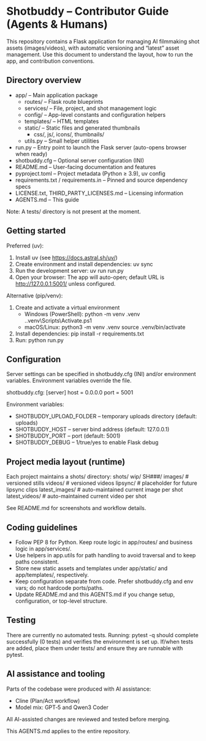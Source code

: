 # Shotbuddy – Contributor Guide (Agents & Humans)

This repository contains a Flask application for managing AI filmmaking shot assets (images/videos), with automatic versioning and “latest” asset management. Use this document to understand the layout, how to run the app, and contribution conventions.

## Directory overview

- app/ – Main application package
  - routes/ – Flask route blueprints
  - services/ – File, project, and shot management logic
  - config/ – App-level constants and configuration helpers
  - templates/ – HTML templates
  - static/ – Static files and generated thumbnails
    - css/, js/, icons/, thumbnails/
  - utils.py – Small helper utilities
- run.py – Entry point to launch the Flask server (auto-opens browser when ready)
- shotbuddy.cfg – Optional server configuration (INI)
- README.md – User-facing documentation and features
- pyproject.toml – Project metadata (Python ≥ 3.9), uv config
- requirements.txt / requirements.in – Pinned and source dependency specs
- LICENSE.txt, THIRD_PARTY_LICENSES.md – Licensing information
- AGENTS.md – This guide

Note: A tests/ directory is not present at the moment.

## Getting started

Preferred (uv):
1) Install uv (see https://docs.astral.sh/uv/)
2) Create environment and install dependencies:
   uv sync
3) Run the development server:
   uv run run.py
4) Open your browser:
   The app will auto-open; default URL is http://127.0.0.1:5001/ unless configured.

Alternative (pip/venv):
1) Create and activate a virtual environment
   - Windows (PowerShell):
     python -m venv .venv
     .\.venv\Scripts\Activate.ps1
   - macOS/Linux:
     python3 -m venv .venv
     source .venv/bin/activate
2) Install dependencies:
   pip install -r requirements.txt
3) Run:
   python run.py

## Configuration

Server settings can be specified in shotbuddy.cfg (INI) and/or environment variables. Environment variables override the file.

shotbuddy.cfg:
[server]
host = 0.0.0.0
port = 5001

Environment variables:
- SHOTBUDDY_UPLOAD_FOLDER – temporary uploads directory (default: uploads)
- SHOTBUDDY_HOST – server bind address (default: 127.0.0.1)
- SHOTBUDDY_PORT – port (default: 5001)
- SHOTBUDDY_DEBUG – 1/true/yes to enable Flask debug

## Project media layout (runtime)

Each project maintains a shots/ directory:
shots/
  wip/
    SH###/
      images/   # versioned stills
      videos/   # versioned videos
      lipsync/  # placeholder for future lipsync clips
  latest_images/  # auto-maintained current image per shot
  latest_videos/  # auto-maintained current video per shot

See README.md for screenshots and workflow details.

## Coding guidelines

- Follow PEP 8 for Python. Keep route logic in app/routes/ and business logic in app/services/.
- Use helpers in app.utils for path handling to avoid traversal and to keep paths consistent.
- Store new static assets and templates under app/static/ and app/templates/, respectively.
- Keep configuration separate from code. Prefer shotbuddy.cfg and env vars; do not hardcode ports/paths.
- Update README.md and this AGENTS.md if you change setup, configuration, or top-level structure.

## Testing

There are currently no automated tests. Running:
pytest -q
should complete successfully (0 tests) and verifies the environment is set up. If/when tests are added, place them under tests/ and ensure they are runnable with pytest.

## AI assistance and tooling
Parts of the codebase were produced with AI assistance:
- Cline (Plan/Act workflow)
- Model mix: GPT‑5 and Qwen3 Coder

All AI-assisted changes are reviewed and tested before merging.

This AGENTS.md applies to the entire repository.
